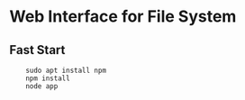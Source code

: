 # Web Interface for File System

## Fast Start

```
    sudo apt install npm
    npm install
    node app
```

